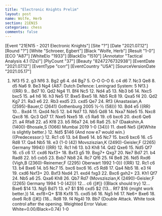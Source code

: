 ```yaml
---
title: "Electronic Knights Prelim"
layout: post
name: Wolfe, Herb
section: 21EN15
categories: chess
comments: false
---
```



<div class="cbreplay">
[Event "21EN15 - 2021 Electronic Knights"]
[Site "?"]
[Date "2021.07.12"]
[Round "?"]
[White "Schroeer, Egbert"]
[Black "Wolfe, Herb"]
[Result "1-0"]
[ECO "A87"]
[WhiteElo "1933"]
[BlackElo "1510"]
[Annotator "Tactical Analysis 4.1 (12s)"]
[PlyCount "37"]
[Beauty "8247276732938"]
[EventDate "2021.07.12"]
[EventType "corr"]
[EventCountry "USA"]
[SourceVersionDate "2021.05.17"]

1. Nf3 f5 2. g3 Nf6 3. Bg2 g6 4. d4 Bg7 5. O-O O-O 6. c4 d6 7. Nc3 Qe8 8. d5 Na6 9. Be3 Ng4 {A87: Dutch Defence: Leningrad System: 5 Nf3.} ({RR} 9... Bd7 10. Qd2 Ng4 11. Bf4 Nc5 12. Nd4 a5 13. Nb3 b6 14. Nxc5 bxc5 15. a4 h6 16. h3 Ne5 17. Bxe5 Bxe5 18. Nb5 Rc8 19. Qxa5 f4 20. Qd2 Kg7 21. Ra3 e6 22. Rb3 exd5 23. cxd5 Qe7 24. Rf3 {Anastasian,A (2595)-Bauer,C (2641) Gothenburg 2005 ½-½ (58)}) 10. Bd4 e5 ({RR} 10... Bxd4 11. Qxd4 Nc5 12. b4 Nd7 13. Nb5 Qd8 14. Nxa7 Nde5 15. Nxc8 Qxc8 16. Qc3 Qd7 17. Nxe5 Nxe5 18. c5 Ra6 19. c6 bxc6 20. dxc6 Qe6 21. a4 Rfa8 22. a5 Kf8 23. b5 R6a7 24. b6 Ra6 25. b7 {Daakshin,A (1400)-Bhosale,S (1066) Mumbai 2019 1-0 (34)}) 11. dxe6 Ne5 {[#]White is slightly better.} 12. Nd5 $146 {And now e7 would win.} ({Predecessor:} 12. Rc1 c6 13. b4 Bxe6 14. b5 Nc7 15. bxc6 bxc6 16. c5 Rd8 17. Qa4 Nb5 18. e3 {1-0 (42) Movsziszian,K (2490)-Geisler,F (2265) Germany 1994}) ({RR} 12. Rc1 h6 13. b3 Kh8 14. Qd2 Qxe6 15. Nd5 Qf7 16. c5 c6 17. cxd6 Nxf3+ 18. Bxf3 g5 19. Bxg7+ Qxg7 20. Ne7 Bd7 21. b4 Rad8 22. b5 cxb5 23. Bxb7 Nb8 24. Rc7 Qf6 25. f4 Be8 26. Nd5 Rxd6 {Vigh,B (2360)-Reinemer,F (2295) Oberwart 1992 1-0}) ({RR} 12. Rc1 c6 13. b4 Bxe6 14. b5 Nc7 15. bxc6 bxc6 16. c5 Rd8 17. Qa4 Nb5 18. e3 f4 19. cxd6 Nxf3+ 20. Bxf3 Nxd4 21. exd4 fxg3 22. Bxc6 gxh2+ 23. Kh1 Qf7 24. Nb5 a6 25. Qxa6 Kh8 26. Qb7 Rd7 {Movsziszian,K (2490)-Geisler,F (2265) Germany 1994 1-0 (42)}) 12... c6 {[#]} ({Black should try} 12... Bxe6 $14 13. Ng5 Bd7) 13. e7 $1 $16 cxd5 $2 (13... Rf7 $16 {might work better.}) 14. exf8=Q+ $18 Kxf8 15. cxd5 b6 16. Ng5 h6 17. Ne6+ Bxe6 18. dxe6 Rc8 {[#]} (18... Rd8 19. f4 Ng4) 19. Bb7 {Double Attack. White took control after the opening.  Weighted Error Value: White=0.00/Black=0.74} 1-0
</div>
